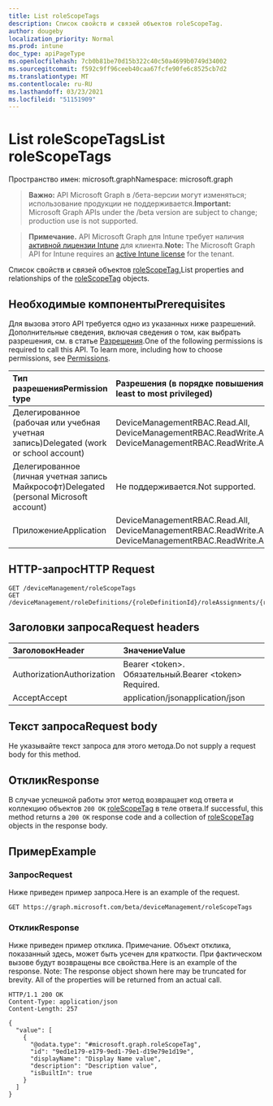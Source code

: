 ```yaml
---
title: List roleScopeTags
description: Список свойств и связей объектов roleScopeTag.
author: dougeby
localization_priority: Normal
ms.prod: intune
doc_type: apiPageType
ms.openlocfilehash: 7cb0b81be70d15b322c40c50a4699b0749d34002
ms.sourcegitcommit: f592c9ff96ceeb40caa67fcfe90fe6c8525cb7d2
ms.translationtype: MT
ms.contentlocale: ru-RU
ms.lasthandoff: 03/23/2021
ms.locfileid: "51151909"
---
```

# <a name="list-rolescopetags"></a><span data-ttu-id="429df-103">List roleScopeTags</span><span class="sxs-lookup"><span data-stu-id="429df-103">List roleScopeTags</span></span>

<span data-ttu-id="429df-104">Пространство имен: microsoft.graph</span><span class="sxs-lookup"><span data-stu-id="429df-104">Namespace: microsoft.graph</span></span>

> <span data-ttu-id="429df-105">**Важно:** API Microsoft Graph в /бета-версии могут изменяться; использование продукции не поддерживается.</span><span class="sxs-lookup"><span data-stu-id="429df-105">**Important:** Microsoft Graph APIs under the /beta version are subject to change; production use is not supported.</span></span>

> <span data-ttu-id="429df-106">**Примечание.** API Microsoft Graph для Intune требует наличия [активной лицензии Intune](https://go.microsoft.com/fwlink/?linkid=839381) для клиента.</span><span class="sxs-lookup"><span data-stu-id="429df-106">**Note:** The Microsoft Graph API for Intune requires an [active Intune license](https://go.microsoft.com/fwlink/?linkid=839381) for the tenant.</span></span>

<span data-ttu-id="429df-107">Список свойств и связей объектов [roleScopeTag.](../resources/intune-rbac-rolescopetag.md)</span><span class="sxs-lookup"><span data-stu-id="429df-107">List properties and relationships of the [roleScopeTag](../resources/intune-rbac-rolescopetag.md) objects.</span></span>

## <a name="prerequisites"></a><span data-ttu-id="429df-108">Необходимые компоненты</span><span class="sxs-lookup"><span data-stu-id="429df-108">Prerequisites</span></span>
<span data-ttu-id="429df-p101">Для вызова этого API требуется одно из указанных ниже разрешений. Дополнительные сведения, включая сведения о том, как выбрать разрешения, см. в статье [Разрешения](/graph/permissions-reference).</span><span class="sxs-lookup"><span data-stu-id="429df-p101">One of the following permissions is required to call this API. To learn more, including how to choose permissions, see [Permissions](/graph/permissions-reference).</span></span>

|<span data-ttu-id="429df-111">Тип разрешения</span><span class="sxs-lookup"><span data-stu-id="429df-111">Permission type</span></span>|<span data-ttu-id="429df-112">Разрешения (в порядке повышения привилегий)</span><span class="sxs-lookup"><span data-stu-id="429df-112">Permissions (from least to most privileged)</span></span>|
|:---|:---|
|<span data-ttu-id="429df-113">Делегированное (рабочая или учебная учетная запись)</span><span class="sxs-lookup"><span data-stu-id="429df-113">Delegated (work or school account)</span></span>|<span data-ttu-id="429df-114">DeviceManagementRBAC.Read.All, DeviceManagementRBAC.ReadWrite.All</span><span class="sxs-lookup"><span data-stu-id="429df-114">DeviceManagementRBAC.Read.All, DeviceManagementRBAC.ReadWrite.All</span></span>|
|<span data-ttu-id="429df-115">Делегированное (личная учетная запись Майкрософт)</span><span class="sxs-lookup"><span data-stu-id="429df-115">Delegated (personal Microsoft account)</span></span>|<span data-ttu-id="429df-116">Не поддерживается.</span><span class="sxs-lookup"><span data-stu-id="429df-116">Not supported.</span></span>|
|<span data-ttu-id="429df-117">Приложение</span><span class="sxs-lookup"><span data-stu-id="429df-117">Application</span></span>|<span data-ttu-id="429df-118">DeviceManagementRBAC.Read.All, DeviceManagementRBAC.ReadWrite.All</span><span class="sxs-lookup"><span data-stu-id="429df-118">DeviceManagementRBAC.Read.All, DeviceManagementRBAC.ReadWrite.All</span></span>|

## <a name="http-request"></a><span data-ttu-id="429df-119">HTTP-запрос</span><span class="sxs-lookup"><span data-stu-id="429df-119">HTTP Request</span></span>
<!-- {
  "blockType": "ignored"
}
-->
``` http
GET /deviceManagement/roleScopeTags
GET /deviceManagement/roleDefinitions/{roleDefinitionId}/roleAssignments/{roleAssignmentId}/microsoft.graph.deviceAndAppManagementRoleAssignment/roleScopeTags
```

## <a name="request-headers"></a><span data-ttu-id="429df-120">Заголовки запроса</span><span class="sxs-lookup"><span data-stu-id="429df-120">Request headers</span></span>
|<span data-ttu-id="429df-121">Заголовок</span><span class="sxs-lookup"><span data-stu-id="429df-121">Header</span></span>|<span data-ttu-id="429df-122">Значение</span><span class="sxs-lookup"><span data-stu-id="429df-122">Value</span></span>|
|:---|:---|
|<span data-ttu-id="429df-123">Authorization</span><span class="sxs-lookup"><span data-stu-id="429df-123">Authorization</span></span>|<span data-ttu-id="429df-124">Bearer &lt;token&gt;. Обязательный.</span><span class="sxs-lookup"><span data-stu-id="429df-124">Bearer &lt;token&gt; Required.</span></span>|
|<span data-ttu-id="429df-125">Accept</span><span class="sxs-lookup"><span data-stu-id="429df-125">Accept</span></span>|<span data-ttu-id="429df-126">application/json</span><span class="sxs-lookup"><span data-stu-id="429df-126">application/json</span></span>|

## <a name="request-body"></a><span data-ttu-id="429df-127">Текст запроса</span><span class="sxs-lookup"><span data-stu-id="429df-127">Request body</span></span>
<span data-ttu-id="429df-128">Не указывайте текст запроса для этого метода.</span><span class="sxs-lookup"><span data-stu-id="429df-128">Do not supply a request body for this method.</span></span>

## <a name="response"></a><span data-ttu-id="429df-129">Отклик</span><span class="sxs-lookup"><span data-stu-id="429df-129">Response</span></span>
<span data-ttu-id="429df-130">В случае успешной работы этот метод возвращает код ответа и коллекцию объектов `200 OK` [roleScopeTag](../resources/intune-rbac-rolescopetag.md) в теле ответа.</span><span class="sxs-lookup"><span data-stu-id="429df-130">If successful, this method returns a `200 OK` response code and a collection of [roleScopeTag](../resources/intune-rbac-rolescopetag.md) objects in the response body.</span></span>

## <a name="example"></a><span data-ttu-id="429df-131">Пример</span><span class="sxs-lookup"><span data-stu-id="429df-131">Example</span></span>

### <a name="request"></a><span data-ttu-id="429df-132">Запрос</span><span class="sxs-lookup"><span data-stu-id="429df-132">Request</span></span>
<span data-ttu-id="429df-133">Ниже приведен пример запроса.</span><span class="sxs-lookup"><span data-stu-id="429df-133">Here is an example of the request.</span></span>
``` http
GET https://graph.microsoft.com/beta/deviceManagement/roleScopeTags
```

### <a name="response"></a><span data-ttu-id="429df-134">Отклик</span><span class="sxs-lookup"><span data-stu-id="429df-134">Response</span></span>
<span data-ttu-id="429df-p102">Ниже приведен пример отклика. Примечание. Объект отклика, показанный здесь, может быть усечен для краткости. При фактическом вызове будут возвращены все свойства.</span><span class="sxs-lookup"><span data-stu-id="429df-p102">Here is an example of the response. Note: The response object shown here may be truncated for brevity. All of the properties will be returned from an actual call.</span></span>
``` http
HTTP/1.1 200 OK
Content-Type: application/json
Content-Length: 257

{
  "value": [
    {
      "@odata.type": "#microsoft.graph.roleScopeTag",
      "id": "9ed1e179-e179-9ed1-79e1-d19e79e1d19e",
      "displayName": "Display Name value",
      "description": "Description value",
      "isBuiltIn": true
    }
  ]
}
```




